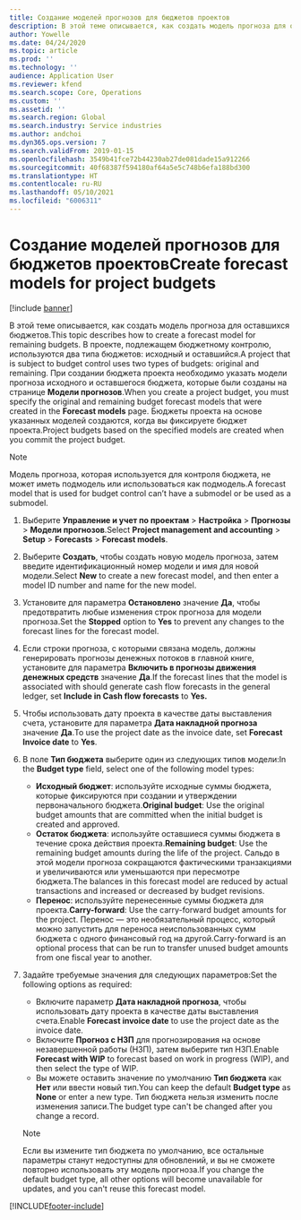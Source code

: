 ```yaml
---
title: Создание моделей прогнозов для бюджетов проектов
description: В этой теме описывается, как создать модель прогноза для оставшихся бюджетов.
author: Yowelle
ms.date: 04/24/2020
ms.topic: article
ms.prod: ''
ms.technology: ''
audience: Application User
ms.reviewer: kfend
ms.search.scope: Core, Operations
ms.custom: ''
ms.assetid: ''
ms.search.region: Global
ms.search.industry: Service industries
ms.author: andchoi
ms.dyn365.ops.version: 7
ms.search.validFrom: 2019-01-15
ms.openlocfilehash: 3549b41fce72b44230ab27de081dade15a912266
ms.sourcegitcommit: 40f68387f594180af64a5e5c748b6efa188bd300
ms.translationtype: HT
ms.contentlocale: ru-RU
ms.lasthandoff: 05/10/2021
ms.locfileid: "6006311"
---
```

# <a name="create-forecast-models-for-project-budgets"></a><span data-ttu-id="8eb61-103">Создание моделей прогнозов для бюджетов проектов</span><span class="sxs-lookup"><span data-stu-id="8eb61-103">Create forecast models for project budgets</span></span> 

[!include [banner](../includes/banner.md)]

<span data-ttu-id="8eb61-104">В этой теме описывается, как создать модель прогноза для оставшихся бюджетов.</span><span class="sxs-lookup"><span data-stu-id="8eb61-104">This topic describes how to create a forecast model for remaining budgets.</span></span> <span data-ttu-id="8eb61-105">В проекте, подлежащем бюджетному контролю, используются два типа бюджетов: исходный и оставшийся.</span><span class="sxs-lookup"><span data-stu-id="8eb61-105">A project that is subject to budget control uses two types of budgets: original and remaining.</span></span> <span data-ttu-id="8eb61-106">При создании бюджета проекта необходимо указать модели прогноза исходного и оставшегося бюджета, которые были созданы на странице **Модели прогнозов**.</span><span class="sxs-lookup"><span data-stu-id="8eb61-106">When you create a project budget, you must specify the original and remaining budget forecast models that were created in the **Forecast models** page.</span></span> <span data-ttu-id="8eb61-107">Бюджеты проекта на основе указанных моделей создаются, когда вы фиксируете бюджет проекта.</span><span class="sxs-lookup"><span data-stu-id="8eb61-107">Project budgets based on the specified models are created when you commit the project budget.</span></span>

> [!NOTE]
> <span data-ttu-id="8eb61-108">Модель прогноза, которая используется для контроля бюджета, не может иметь подмодель или использоваться как подмодель.</span><span class="sxs-lookup"><span data-stu-id="8eb61-108">A forecast model that is used for budget control can’t have a submodel or be used as a submodel.</span></span>

1. <span data-ttu-id="8eb61-109">Выберите **Управление и учет по проектам** > **Настройка** > **Прогнозы**  > **Модели прогнозов**.</span><span class="sxs-lookup"><span data-stu-id="8eb61-109">Select **Project management and accounting** > **Setup** > **Forecasts**  > **Forecast models**.</span></span>
2. <span data-ttu-id="8eb61-110">Выберите **Создать**, чтобы создать новую модель прогноза, затем введите идентификационный номер модели и имя для новой модели.</span><span class="sxs-lookup"><span data-stu-id="8eb61-110">Select **New** to create a new forecast model, and then enter a model ID number and name for the new model.</span></span> 
3. <span data-ttu-id="8eb61-111">Установите для параметра **Остановлено** значение **Да**, чтобы предотвратить любые изменения строк прогноза для модели прогноза.</span><span class="sxs-lookup"><span data-stu-id="8eb61-111">Set the **Stopped** option to **Yes** to prevent any changes to the forecast lines for the forecast model.</span></span> 
4. <span data-ttu-id="8eb61-112">Если строки прогноза, с которыми связана модель, должны генерировать прогнозы денежных потоков в главной книге, установите для параметра **Включить в прогнозы движения денежных средств** значение **Да**.</span><span class="sxs-lookup"><span data-stu-id="8eb61-112">If the forecast lines that the model is associated with should generate cash flow forecasts in the general ledger, set **Include in Cash flow forecasts** to **Yes.**</span></span> 
5. <span data-ttu-id="8eb61-113">Чтобы использовать дату проекта в качестве даты выставления счета, установите для параметра **Дата накладной прогноза** значение **Да**.</span><span class="sxs-lookup"><span data-stu-id="8eb61-113">To use the project date as the invoice date, set **Forecast Invoice date** to **Yes**.</span></span> 
6. <span data-ttu-id="8eb61-114">В поле **Тип бюджета** выберите один из следующих типов модели:</span><span class="sxs-lookup"><span data-stu-id="8eb61-114">In the **Budget type** field, select one of the following model types:</span></span>

   - <span data-ttu-id="8eb61-115">**Исходный бюджет**: используйте исходные суммы бюджета, которые фиксируются при создании и утверждении первоначального бюджета.</span><span class="sxs-lookup"><span data-stu-id="8eb61-115">**Original budget**: Use the original budget amounts that are committed when the initial budget is created and approved.</span></span>
   - <span data-ttu-id="8eb61-116">**Остаток бюджета**: используйте оставшиеся суммы бюджета в течение срока действия проекта.</span><span class="sxs-lookup"><span data-stu-id="8eb61-116">**Remaining budget**: Use the remaining budget amounts during the life of the project.</span></span> <span data-ttu-id="8eb61-117">Сальдо в этой модели прогноза сокращаются фактическими транзакциями и увеличиваются или уменьшаются при пересмотре бюджета.</span><span class="sxs-lookup"><span data-stu-id="8eb61-117">The balances in this forecast model are reduced by actual transactions and increased or decreased by budget revisions.</span></span>
   - <span data-ttu-id="8eb61-118">**Перенос**: используйте перенесенные суммы бюджета для проекта.</span><span class="sxs-lookup"><span data-stu-id="8eb61-118">**Carry-forward**: Use the carry-forward budget amounts for the project.</span></span> <span data-ttu-id="8eb61-119">Перенос — это необязательный процесс, который можно запустить для переноса неиспользованных сумм бюджета с одного финансовый год на другой.</span><span class="sxs-lookup"><span data-stu-id="8eb61-119">Carry-forward is an optional process that can be run to transfer unused budget amounts from one fiscal year to another.</span></span>

7. <span data-ttu-id="8eb61-120">Задайте требуемые значения для следующих параметров:</span><span class="sxs-lookup"><span data-stu-id="8eb61-120">Set the following options as required:</span></span>

   - <span data-ttu-id="8eb61-121">Включите параметр **Дата накладной прогноза**, чтобы использовать дату проекта в качестве даты выставления счета.</span><span class="sxs-lookup"><span data-stu-id="8eb61-121">Enable **Forecast invoice date** to use the project date as the invoice date.</span></span>
   - <span data-ttu-id="8eb61-122">Включите **Прогноз с НЗП** для прогнозирования на основе незавершенной работы (НЗП), затем выберите тип НЗП.</span><span class="sxs-lookup"><span data-stu-id="8eb61-122">Enable **Forecast with WIP** to forecast based on work in progress (WIP), and then select the type of WIP.</span></span> 
   - <span data-ttu-id="8eb61-123">Вы можете оставить значение по умолчанию **Тип бюджета** как **Нет** или ввести новый тип.</span><span class="sxs-lookup"><span data-stu-id="8eb61-123">You can keep the default **Budget type** as **None** or enter a new type.</span></span> <span data-ttu-id="8eb61-124">Тип бюджета нельзя изменить после изменения записи.</span><span class="sxs-lookup"><span data-stu-id="8eb61-124">The budget type can't be changed after you change a record.</span></span>     
    > [!NOTE]
    > <span data-ttu-id="8eb61-125">Если вы измените тип бюджета по умолчанию, все остальные параметры станут недоступны для обновлений, и вы не сможете повторно использовать эту модель прогноза.</span><span class="sxs-lookup"><span data-stu-id="8eb61-125">If you change the default budget type, all other options will become unavailable for updates, and you can't reuse this forecast model.</span></span> 
   


 



[!INCLUDE[footer-include](../includes/footer-banner.md)]
